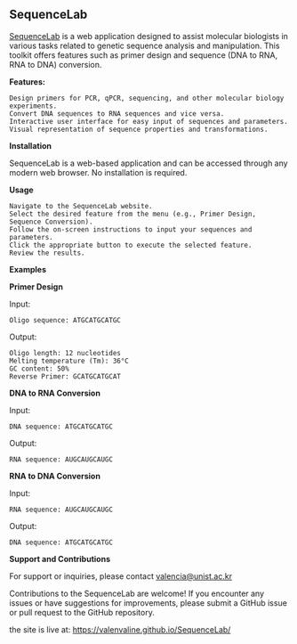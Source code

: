 ## SequenceLab

[SequenceLab](https://valenvaline.github.io/SequenceLab/) is a web application designed to assist molecular biologists in various tasks related to genetic sequence analysis and manipulation. This toolkit offers features such as primer design and sequence (DNA to RNA, RNA to DNA) conversion.

**Features:**

    Design primers for PCR, qPCR, sequencing, and other molecular biology experiments.
    Convert DNA sequences to RNA sequences and vice versa.
    Interactive user interface for easy input of sequences and parameters.
    Visual representation of sequence properties and transformations.

**Installation**

SequenceLab is a web-based application and can be accessed through any modern web browser. No installation is required.


**Usage**

    Navigate to the SequenceLab website.
    Select the desired feature from the menu (e.g., Primer Design, Sequence Conversion).
    Follow the on-screen instructions to input your sequences and parameters.
    Click the appropriate button to execute the selected feature.
    Review the results.

**Examples**

**Primer Design**

Input:

    Oligo sequence: ATGCATGCATGC
   

Output:

    Oligo length: 12 nucleotides
    Melting temperature (Tm): 36°C
    GC content: 50%
    Reverse Primer: GCATGCATGCAT



**DNA to RNA Conversion**

Input:

    DNA sequence: ATGCATGCATGC

Output:

    RNA sequence: AUGCAUGCAUGC


**RNA to DNA Conversion**

Input:

    RNA sequence: AUGCAUGCAUGC

Output:

    DNA sequence: ATGCATGCATGC

    
**Support and Contributions**

For support or inquiries, please contact valencia@unist.ac.kr

Contributions to the SequenceLab are welcome! If you encounter any issues or have suggestions for improvements, please submit a GitHub issue or pull request to the GitHub repository.


the site is live at: https://valenvaline.github.io/SequenceLab/

